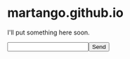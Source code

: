 # martango.github.io

I'll put something here soon.

<ul>
</ul>

<form action="">
  <input id="msg" type="text" value=""/><button>Send</button>
</form>


<div>
  <script src="//cdnjs.cloudflare.com/ajax/libs/socket.io/2.2.0/socket.io.js"></script>
  <script type="text/javascript" src="/script.js"></script>
</div>
